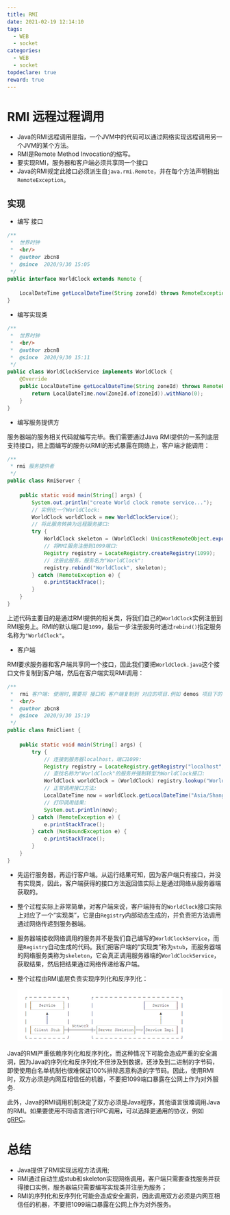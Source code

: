 ```yaml
---
title: RMI
date: 2021-02-19 12:14:10
tags:
  - WEB
  - socket
categories:
  - WEB
  - socket
topdeclare: true
reward: true
---
```


# RMI 远程过程调用

- Java的RMI远程调用是指，一个JVM中的代码可以通过网络实现远程调用另一个JVM的某个方法。
- RMI是Remote Method Invocation的缩写。
- 要实现RMI，服务器和客户端必须共享同一个接口
- Java的RMI规定此接口必须派生自`java.rmi.Remote`，并在每个方法声明抛出`RemoteException`。

## 实现

- 编写 接口

```java
/**
 *  世界时钟
 *  <br/>
 *  @author zbcn8
 *  @since  2020/9/30 15:05
 */
public interface WorldClock extends Remote {

    LocalDateTime getLocalDateTime(String zoneId) throws RemoteException;
}
```

- 编写实现类

```java
/**
 *  世界时钟
 *  <br/>
 *  @author zbcn8
 *  @since  2020/9/30 15:11
 */
public class WorldClockService implements WorldClock {
    @Override
    public LocalDateTime getLocalDateTime(String zoneId) throws RemoteException {
        return LocalDateTime.now(ZoneId.of(zoneId)).withNano(0);
    }
}
```

- 编写服务提供方

服务器端的服务相关代码就编写完毕。我们需要通过Java RMI提供的一系列底层支持接口，把上面编写的服务以RMI的形式暴露在网络上，客户端才能调用：

```java
/**
 * rmi 服务提供者
 */
public class RmiServer {

    public static void main(String[] args) {
        System.out.println("create World clock remote service...");
        // 实例化一个WorldClock:
        WorldClock worldClock = new WorldClockService();
        // 将此服务转换为远程服务接口:
        try {
            WorldClock skeleton = (WorldClock) UnicastRemoteObject.exportObject(worldClock, 0);
            // 将RMI服务注册到1099端口:
            Registry registry = LocateRegistry.createRegistry(1099);
            // 注册此服务，服务名为"WorldClock":
            registry.rebind("WorldClock", skeleton);
        } catch (RemoteException e) {
            e.printStackTrace();
        }
    }
}
```

上述代码主要目的是通过RMI提供的相关类，将我们自己的`WorldClock`实例注册到RMI服务上。RMI的默认端口是`1099`，最后一步注册服务时通过`rebind()`指定服务名称为`"WorldClock"`。

- 客户端

RMI要求服务器和客户端共享同一个接口，因此我们要把`WorldClock.java`这个接口文件复制到客户端，然后在客户端实现RMI调用：

```java
/**
 *  rmi 客户端: 使用时,需要将 接口和 客户端复制到 对应的项目.例如 demos 项目下的 com.zbcn.socket.rmi.RmiClient
 *  <br/>
 *  @author zbcn8
 *  @since  2020/9/30 15:19
 */
public class RmiClient {

    public static void main(String[] args) {
        try {
            // 连接到服务器localhost，端口1099:
            Registry registry = LocateRegistry.getRegistry("localhost", 1099);
            // 查找名称为"WorldClock"的服务并强制转型为WorldClock接口:
            WorldClock worldClock = (WorldClock) registry.lookup("WorldClock");
            // 正常调用接口方法:
            LocalDateTime now = worldClock.getLocalDateTime("Asia/Shanghai");
            // 打印调用结果:
            System.out.println(now);
        } catch (RemoteException e) {
            e.printStackTrace();
        } catch (NotBoundException e) {
            e.printStackTrace();
        }
    }
}
```

- 先运行服务器，再运行客户端。从运行结果可知，因为客户端只有接口，并没有实现类，因此，客户端获得的接口方法返回值实际上是通过网络从服务器端获取的。

- 整个过程实际上非常简单，对客户端来说，客户端持有的`WorldClock`接口实际上对应了一个“实现类”，它是由`Registry`内部动态生成的，并负责把方法调用通过网络传递到服务器端。

- 服务器端接收网络调用的服务并不是我们自己编写的`WorldClockService`，而是`Registry`自动生成的代码。我们把客户端的“实现类”称为`stub`，而服务器端的网络服务类称为`skeleton`，它会真正调用服务器端的`WorldClockService`，获取结果，然后把结果通过网络传递给客户端。

- 整个过程由RMI底层负责实现序列化和反序列化：

  ![image-20200930152340592](socket_05RMI/image-20200930152340592.png)

Java的RMI严重依赖序列化和反序列化，而这种情况下可能会造成严重的安全漏洞，因为Java的序列化和反序列化不但涉及到数据，还涉及到二进制的字节码，即使使用白名单机制也很难保证100%排除恶意构造的字节码。因此，使用RMI时，双方必须是内网互相信任的机器，不要把1099端口暴露在公网上作为对外服务.

此外，Java的RMI调用机制决定了双方必须是Java程序，其他语言很难调用Java的RMI。如果要使用不同语言进行RPC调用，可以选择更通用的协议，例如[gRPC](https://grpc.io/)。

# 总结

- Java提供了RMI实现远程方法调用;
- RMI通过自动生成stub和skeleton实现网络调用，客户端只需要查找服务并获得接口实例，服务器端只需要编写实现类并注册为服务；
- RMI的序列化和反序列化可能会造成安全漏洞，因此调用双方必须是内网互相信任的机器，不要把1099端口暴露在公网上作为对外服务。